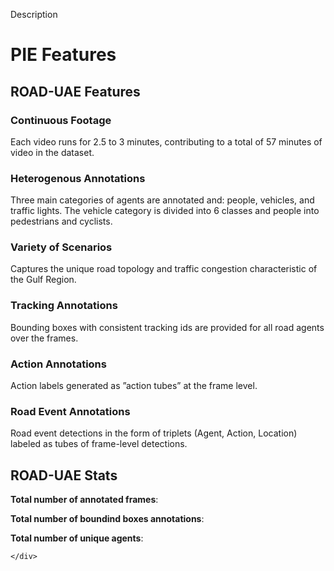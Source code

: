 



<div class="main">
    <div class="main-content">


Description


# PIE Features

<div class="features-section">
  <div class="features-header">
    <h2> ROAD-UAE Features</h2>
  </div>

  <div class="features-columns">
    <div class="feature">
      <h3>Continuous Footage</h3>
      <p>Each video runs for 2.5 to 3 minutes, contributing to a total of 57 minutes of video in the dataset.</p>
    </div>
        <div class="feature">
      <h3>Heterogenous Annotations</h3>
      <p>Three main categories of agents are annotated and: people, vehicles, and traffic lights. The vehicle category is divided into 6 classes and people into pedestrians and cyclists.</p>
    </div>
        <div class="feature">
      <h3>Variety of Scenarios</h3>
      <p>Captures the unique road topology and traffic congestion characteristic of the Gulf Region. </p>
    </div>
    <div class="feature">
      <h3>Tracking Annotations</h3>
      <p>Bounding boxes with consistent tracking ids are provided for all road agents over the frames.</p>
    </div>
    <div class="feature">
      <h3>Action Annotations</h3>
      <p>Action labels generated as ”action tubes” at the frame level.</p>
    </div>
    <div class="feature">
      <h3>Road Event Annotations</h3>
      <p>Road event detections in the form of triplets (Agent, Action, Location) labeled as tubes of frame-level detections.</p>
    </div>
  </div>

  <div class="stats-header">
    <h2>ROAD-UAE Stats</h2>
  </div>

  <div class="stats-column">
    <p><strong>Total number of annotated frames</strong>: </p>
    <p><strong>Total number of boundind boxes annotations</strong>: </p>
    <p><strong>Total number of unique agents</strong>: </p>
  </div>
</div>



    </div>
</div>